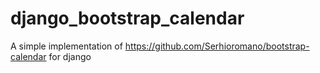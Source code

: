 # django_bootstrap_calendar
A simple implementation of https://github.com/Serhioromano/bootstrap-calendar for django

